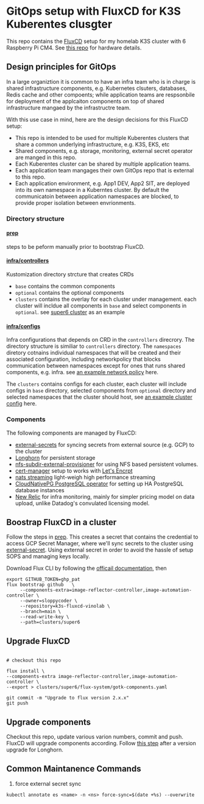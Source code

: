 # GitOps setup with FluxCD for K3S Kuberentes clusgter

This repo contains the [FluxCD](https://fluxcd.io) setup for my homelab K3S cluster with 6 Raspberry Pi CM4. See [this repo](https://github.com/sloppycoder/k3s-ansible) for hardware details.

## Design principles for GitOps

In a large organiztion it is common to have an infra team who is in charge is shared infrastructure components, e.g. Kubernetes clsuters, databases, Redis cache and other compoents; while application teams are respsonbile for deployment of the applcaiton components on top of shared infrastructure mangaed by the infrastructre team.

With this use case in mind, here are the design decisions for this FluxCD setup:

* This repo is intended to be used for multiple Kuberentes clusters that share a common underlying infrastructure, e.g. K3S, EKS, etc
* Shared components, e.g. storage, monitoring, external secret operator are manged in this repo.
* Each Kuberentes cluster can be shared by multiple application teams.
* Each application team mangages their own GitOps repo that is external to this repo.
* Each application environment, e.g. App1 DEV, App2 SIT, are deployed into its own namespace in a Kuberntes cluster. By default the communicatoin between application namespaces are blocked, to provide proper isolation between envrionments.

### Directory structure

#### [prep](prep)

steps to be peform manually prior to bootstrap FluxCD.

#### [infra/controllers](infra/controllers)

Kustomization directory strcture that creates CRDs

* ```base```  contains the common components
* ```optional``` contains the optional components
* ```clusters``` contains the overlay for each cluster under management. each cluster will incldue all components in ```base``` and select components in ```optional```. see [super6 cluster](infra/controllers/clusters/super6/kustomization.yaml) as an example

#### [infra/configs](infra/configs)

Infra configurations that depends on CRD in the ```controllers``` direcrory. The directory structure is similiar to ```controllers``` directory.
The ```namespaces``` diretory cotnains individual namespaces that will be created and their associated configuration, including networkpolicy that blocks communication between namespaces except for ones that runs shared components, e.g. infra. see [an example network policy](infra/configs/namespaces/test/network-policy.yaml) here.

The ```clusters``` contains configs for each cluster, each cluster will include configs in ```base``` directory, selected components from ```optional``` directory and selected namespaces that the cluster should host, see [an example cluster config](infra/configs/clusters/super6/kustomization.yaml) here.

### Components

The following components are managed by FluxCD:

* [external-secrets](https://external-secrets.io/) for syncing secrets from external source (e.g. GCP) to the cluster
* [Longhorn](https://longhorn.io) for persistent storage
* [nfs-subdir-external-provisioner](https://github.com/kubernetes-sigs/nfs-subdir-external-provisioner) for using NFS based persistent volumes.
* [cert-manager](https://cert-manager.io/) setup to works with [Let's Encrpt](https://letsencrypt.org/)
* [nats streaming](https://nats.io/) light-weigh high performance streaming
* [CloudNativePG PostgreSQL operator](https://cloudnative-pg.io/) for setting up HA PostgreSQL database instances
* [New Relic](https://newrelic.com) for infra monitoring, mainly for simpler pricing model on data upload, unlike Datadog's convulated licensing model.

## Boostrap FluxCD in a cluster

Follow the steps in [prep](prep). This creates a secret that contains the credential to access GCP Secret Manager, where we'll sync secrets to the cluster using [external-secret](https://external-secrets.io/). Using external secret in order to avoid the hassle of setup SOPS and managing keys locally.

Download Flux CLI by following the [officail documentation](https://fluxcd.io/flux/cmd/), then

```shell
export GITHUB_TOKEN=ghp_pat
flux bootstrap github   \
     --components-extra=image-reflector-controller,image-automation-controller \
     --owner=sloppycoder \
     --repository=k3s-fluxcd-vinolab \
     --branch=main \
     --read-write-key \
     --path=clusters/super6

```

## Upgrade FluxCD

```shell

# checkout this repo

flux install \
--components-extra image-reflector-controller,image-automation-controller \
--export > clusters/super6/flux-system/gotk-components.yaml

git commit -m "Upgrade to flux version 2.x.x"
git push

```

## Upgrade components

Checkout this repo, update various varion numbers, commit and push. FluxCD will upgrade components according. Follow [this step](https://longhorn.io/docs/1.9.0/deploy/upgrade/upgrade-engine/) after a version upgrade for Longhorn.

## Common Maintanence Commands

1. force external secret sync
```shell
kubectl annotate es <name> -n <ns> force-sync=$(date +%s) --overwrite
```
